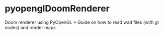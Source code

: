 # pyopenglDoomRenderer
Doom renderer using PyOpenGL + Guide on how to read wad files (with gl nodes) and render maps
